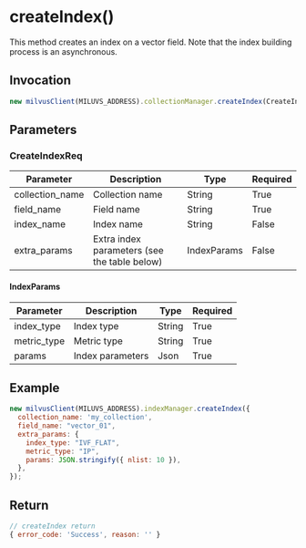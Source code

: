 # createIndex()
This method creates an index on a vector field. Note that the index building process is an asynchronous.

## Invocation 
```javascript
new milvusClient(MILUVS_ADDRESS).collectionManager.createIndex(CreateIndexReq);
```

## Parameters
### CreateIndexReq
| Parameter       | Description      | Type                | Required    |
| --------------- | ---------------- | ------------------- | ----------- |
| collection_name | Collection name  | String              | True        |
| field_name      | Field name       | String              | True        |
| index_name      | Index name       | String              | False       |
| extra_params    | Extra index parameters (see the table below)  | IndexParams     | False       |

#### IndexParams
| Parameter   | Description      | Type   | Required |
| ----------- | ---------------- | ------ | -------- |
| index_type  | Index type       | String | True     |
| metric_type | Metric type      | String | True     |
| params      | Index parameters | Json   | True     |

## Example
```javascript
new milvusClient(MILUVS_ADDRESS).indexManager.createIndex({
  collection_name: 'my_collection',
  field_name: "vector_01",
  extra_params: {
    index_type: "IVF_FLAT",
    metric_type: "IP",
    params: JSON.stringify({ nlist: 10 }),
  },
});
```
## Return
```javascript
// createIndex return
{ error_code: 'Success', reason: '' }
```
